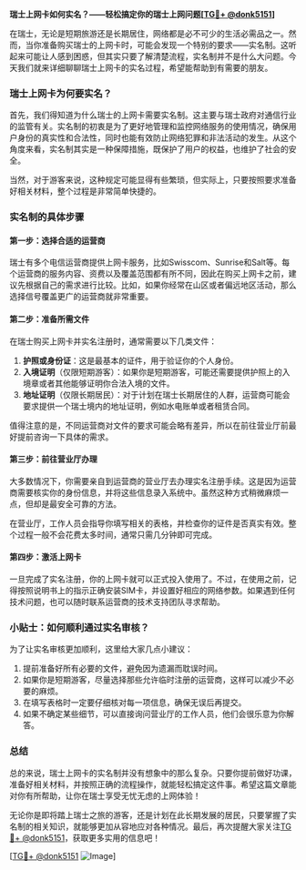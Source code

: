 **瑞士上网卡如何实名？——轻松搞定你的瑞士上网问题[[TG💪+ @donk5151](https://t.me/s/donk5151)]**

在瑞士，无论是短期旅游还是长期居住，网络都是必不可少的生活必需品之一。然而，当你准备购买瑞士的上网卡时，可能会发现一个特别的要求——实名制。这听起来可能让人感到困惑，但其实只要了解清楚流程，实名制并不是什么大问题。今天我们就来详细聊聊瑞士上网卡的实名过程，希望能帮助到有需要的朋友。

### 瑞士上网卡为何要实名？

首先，我们得知道为什么瑞士的上网卡需要实名制。这主要与瑞士政府对通信行业的监管有关。实名制的初衷是为了更好地管理和监控网络服务的使用情况，确保用户身份的真实性和合法性，同时也能有效防止网络犯罪和非法活动的发生。从这个角度来看，实名制其实是一种保障措施，既保护了用户的权益，也维护了社会的安全。

当然，对于游客来说，这种规定可能显得有些繁琐，但实际上，只要按照要求准备好相关材料，整个过程是非常简单快捷的。

### 实名制的具体步骤

#### 第一步：选择合适的运营商

瑞士有多个电信运营商提供上网卡服务，比如Swisscom、Sunrise和Salt等。每个运营商的服务内容、资费以及覆盖范围都有所不同，因此在购买上网卡之前，建议先根据自己的需求进行比较。比如，如果你经常在山区或者偏远地区活动，那么选择信号覆盖更广的运营商就非常重要。

#### 第二步：准备所需文件

在瑞士购买上网卡并实名注册时，通常需要以下几类文件：

1. **护照或身份证**：这是最基本的证件，用于验证你的个人身份。
2. **入境证明**（仅限短期游客）：如果你是短期游客，可能还需要提供护照上的入境章或者其他能够证明你合法入境的文件。
3. **地址证明**（仅限长期居民）：对于计划在瑞士长期居住的人群，运营商可能会要求提供一个瑞士境内的地址证明，例如水电账单或者租赁合同。

值得注意的是，不同运营商对文件的要求可能会略有差异，所以在前往营业厅前最好提前咨询一下具体的需求。

#### 第三步：前往营业厅办理

大多数情况下，你需要亲自到运营商的营业厅去办理实名注册手续。这是因为运营商需要核实你的身份信息，并将这些信息录入系统中。虽然这种方式稍微麻烦一点，但却是最安全可靠的方法。

在营业厅，工作人员会指导你填写相关的表格，并检查你的证件是否真实有效。整个过程一般不会花费太多时间，通常只需几分钟即可完成。

#### 第四步：激活上网卡

一旦完成了实名注册，你的上网卡就可以正式投入使用了。不过，在使用之前，记得按照说明书上的指示正确安装SIM卡，并设置好相应的网络参数。如果遇到任何技术问题，也可以随时联系运营商的技术支持团队寻求帮助。

### 小贴士：如何顺利通过实名审核？

为了让实名审核更加顺利，这里给大家几点小建议：

1. 提前准备好所有必要的文件，避免因为遗漏而耽误时间。
2. 如果你是短期游客，尽量选择那些允许临时注册的运营商，这样可以减少不必要的麻烦。
3. 在填写表格时一定要仔细核对每一项信息，确保无误后再提交。
4. 如果不确定某些细节，可以直接询问营业厅的工作人员，他们会很乐意为你解答。

### 总结

总的来说，瑞士上网卡的实名制并没有想象中的那么复杂。只要你提前做好功课，准备好相关材料，并按照正确的流程操作，就能轻松搞定这件事。希望这篇文章能对你有所帮助，让你在瑞士享受无忧无虑的上网体验！

无论你是即将踏上瑞士之旅的游客，还是计划在此长期发展的居民，只要掌握了实名制的相关知识，就能够更加从容地应对各种情况。最后，再次提醒大家关注[TG💪+ @donk5151](https://t.me/s/donk5151)，获取更多实用的信息吧！

[[TG💪+ @donk5151](https://t.me/s/donk5151) ![Image](https://i.postimg.cc/rwNCRYN7/Snipaste-2025-04-30-17-27-05.png)]